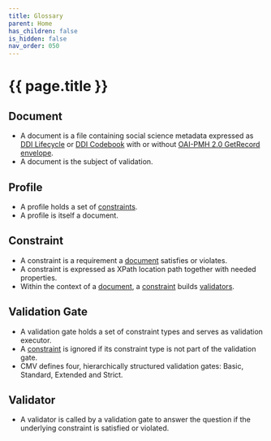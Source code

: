```yaml
---
title: Glossary
parent: Home
has_children: false
is_hidden: false
nav_order: 050
---
```


# {{ page.title }}

## Document

* A document is a file containing social science metadata expressed
  as [DDI Lifecycle](https://ddialliance.org/explore-documentation)
  or [DDI Codebook](https://ddialliance.org/explore-documentation) 
  with or without [OAI-PMH 2.0 GetRecord envelope](http://www.openarchives.org/OAI/2.0/openarchivesprotocol.htm#GetRecord).
* A document is the subject of validation.

## Profile

* A profile holds a set of [constraints](glossary.html#constraint).
* A profile is itself a document.

## Constraint

* A constraint is a requirement a [document](glossary.html#document) satisfies or violates.
* A constraint is expressed as XPath location path together with needed properties.
* Within the context of a [document](glossary.html#document), a [constraint](glossary.html#constraint) builds [validators](glossary.html#validator).

## Validation Gate

* A validation gate holds a set of constraint types and serves as validation executor.
* A [constraint](glossary.html#constraint) is ignored if its constraint type is not part of the validation gate.
* CMV defines four, hierarchically structured validation gates: Basic, Standard, Extended and Strict.

## Validator

* A validator is called by a validation gate to answer the question if the underlying constraint is satisfied or violated.

